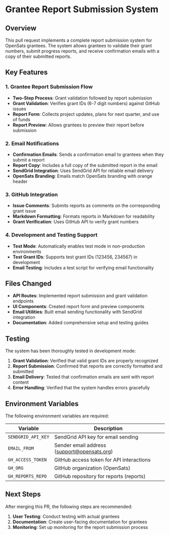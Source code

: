 # Grantee Report Submission System

## Overview

This pull request implements a complete report submission system for OpenSats grantees. The system allows grantees to validate their grant numbers, submit progress reports, and receive confirmation emails with a copy of their submitted reports.

## Key Features

### 1. Grantee Report Submission Flow

- **Two-Step Process**: Grant validation followed by report submission
- **Grant Validation**: Verifies grant IDs (6-7 digit numbers) against GitHub issues
- **Report Form**: Collects project updates, plans for next quarter, and use of funds
- **Report Preview**: Allows grantees to preview their report before submission

### 2. Email Notifications

- **Confirmation Emails**: Sends a confirmation email to grantees when they submit a report
- **Report Copy**: Includes a full copy of the submitted report in the email
- **SendGrid Integration**: Uses SendGrid API for reliable email delivery
- **OpenSats Branding**: Emails match OpenSats branding with orange header

### 3. GitHub Integration

- **Issue Comments**: Submits reports as comments on the corresponding grant issue
- **Markdown Formatting**: Formats reports in Markdown for readability
- **Grant Verification**: Uses GitHub API to verify grant numbers

### 4. Development and Testing Support

- **Test Mode**: Automatically enables test mode in non-production environments
- **Test Grant IDs**: Supports test grant IDs (123456, 234567) in development
- **Email Testing**: Includes a test script for verifying email functionality

## Files Changed

- **API Routes**: Implemented report submission and grant validation endpoints
- **UI Components**: Created report form and preview components
- **Email Utilities**: Built email sending functionality with SendGrid integration
- **Documentation**: Added comprehensive setup and testing guides

## Testing

The system has been thoroughly tested in development mode:

1. **Grant Validation**: Verified that valid grant IDs are properly recognized
2. **Report Submission**: Confirmed that reports are correctly formatted and submitted
3. **Email Delivery**: Tested that confirmation emails are sent with report content
4. **Error Handling**: Verified that the system handles errors gracefully

## Environment Variables

The following environment variables are required:

| Variable | Description |
|----------|-------------|
| `SENDGRID_API_KEY` | SendGrid API key for email sending |
| `EMAIL_FROM` | Sender email address (support@opensats.org) |
| `GH_ACCESS_TOKEN` | GitHub access token for API interactions |
| `GH_ORG` | GitHub organization (OpenSats) |
| `GH_REPORTS_REPO` | GitHub repository for reports (reports) |

## Next Steps

After merging this PR, the following steps are recommended:

1. **User Testing**: Conduct testing with actual grantees
2. **Documentation**: Create user-facing documentation for grantees
3. **Monitoring**: Set up monitoring for the report submission process
